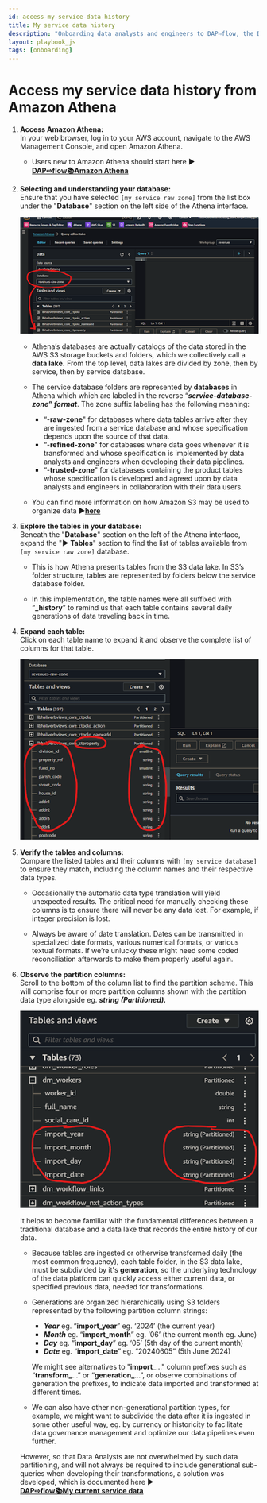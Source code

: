 ```yaml
---
id: access-my-service-data-history
title: My service data history
description: "Onboarding data analysts and engineers to DAP⇨flow, the Data Analytics Platform Airflow integration."
layout: playbook_js
tags: [onboarding]
---
```


# Access my service data history from Amazon Athena

1. **Access Amazon Athena:**   
   In your web browser, log in to your AWS account, navigate to the AWS Management Console, and open Amazon Athena. 
   
   * Users new to Amazon Athena should start here ►  
   **[DAP⇨flow📚Amazon Athena](../onboarding/access-my-Amazon-Athena-database)** 

2. **Selecting and understanding your database:**   
   Ensure that you have selected `[my service raw zone]` from the list box under the "**Database**" section on the left side of the Athena interface.

    ![Fig 2 & 3](../images/access-my-service-data-history-two-three.png)

   * Athena’s databases are actually catalogs of the data stored in the AWS S3 storage buckets and folders, which we collectively call a **data lake.** From the top level, data lakes are divided by zone, then by service, then by service database. 

   * The service database folders are represented by **databases** in Athena which which are labeled in the reverse “***service*\-*database*\-*zone” format***. The zone suffix labeling has the following meaning:  
     * “-**raw-zone**" for databases where data tables arrive after they are ingested from a service database and whose specification depends upon the source of that data.  
     * “-**refined-zone**" for databases where data goes whenever it is transformed and whose specification is implemented by data analysts and engineers when developing their data pipelines.  
     * “-**trusted-zone**" for databases containing the product tables whose specification is developed and agreed upon by data analysts and engineers in collaboration with their data users.

   * You can find more information on how Amazon S3 may be used to organize data ►[**here**](https://docs.aws.amazon.com/AmazonS3/latest/userguide/organizing-objects.html)

3. **Explore the tables in your database:**   
   Beneath the "**Database**" section on the left of the Athena interface, expand the "**► Tables**" section to find the list of tables available from `[my service raw zone]` database.

   * This is how Athena presents tables from the S3 data lake. In S3’s folder structure, tables are represented by folders below the service database folder.

   * In this implementation, the table names were all suffixed with “**\_history**” to remind us that each table contains several daily generations of data traveling back in time.  

4. **Expand each table:**   
   Click on each table name to expand it and observe the complete list of columns for that table.

    ![Fig 4 & 5](../images/access-my-service-data-history-four-five.png)

5. **Verify the tables and columns:**   
   Compare the listed tables and their columns with `[my service database]` to ensure they match, including the column names and their respective data types.

   * Occasionally the automatic data type translation will yield unexpected results. The critical need for manually checking these columns is to ensure there will never be any data lost. For example, if integer precision is lost.

   * Always be aware of date translation. Dates can be transmitted in specialized date formats, various numerical formats, or various textual formats. If we’re unlucky these might need some coded reconciliation afterwards to make them properly useful again.

6. **Observe the partition columns:**  
   Scroll to the bottom of the column list to find the partition scheme. This will comprise four or more partition columns shown with the partition data type alongside eg. ***string (Partitioned).***

      ![Fig 6](../images/access-my-service-data-history-six.png)

   It helps to become familiar with the fundamental differences between a traditional database and a data lake that records the entire history of our data.

   * Because tables are ingested or otherwise transformed daily (the most common frequency), each table folder, in the S3 data lake, must be subdivided by it's **generation**, so the underlying technology of the data platform can quickly access either current data, or specified previous data, needed for transformations. 

   * Generations are organized hierarchically using S3 folders represented by the following partition column strings:   
      * ***Year*** eg. “**import\_year**” eg. ‘2024’ (the current year)  
      * ***Month*** eg. “**import\_month**” eg. ‘06’ (the current month eg. June)  
      * ***Day*** eg. “**import\_day**” eg. ‘05’ (5th day of the current month)  
      * ***Date*** eg. “**import\_date**” eg. “20240605” (5th June 2024\)  

      We might see alternatives to "**import\_**…" column prefixes such as “**transform\_**…” or “**generation\_**…”, or observe combinations of generation the prefixes, to indicate data imported and transformed at different times.

   * We can also have other non-generational partition types, for example, we might want to subdivide the data after it is ingested in some other useful way, eg. by currency or historicity to facilitate data governance management and optimize our data pipelines even further. 

   However, so that Data Analysts are not overwhelmed by such data partitioning, and will not always be required to include generational sub-queries when developing their transformations, a solution was developed, which is documented here ►  
   **[DAP⇨flow📚My current service data](../onboarding/access-my-current-service-data)** 
